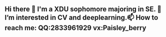 ## Hi there 👋 I'm a XDU sophomore majoring in SE. 🔭 I’m interested in CV and deeplearning.📫 How to reach me: QQ:2833961929 vx:Paisley_berry

<!--
**bury862/bury862** is a ✨ _special_ ✨ repository because its `README.md` (this file) appears on your GitHub profile.

Here are some ideas to get you started:

- 🔭 I’m currently working on ...
- 🌱 I’m currently learning ...
- 👯 I’m looking to collaborate on ...
- 🤔 I’m looking for help with ...
- 💬 Ask me about ...
- 📫 How to reach me: ...
- 😄 Pronouns: ...
- ⚡ Fun fact: ...
-->
